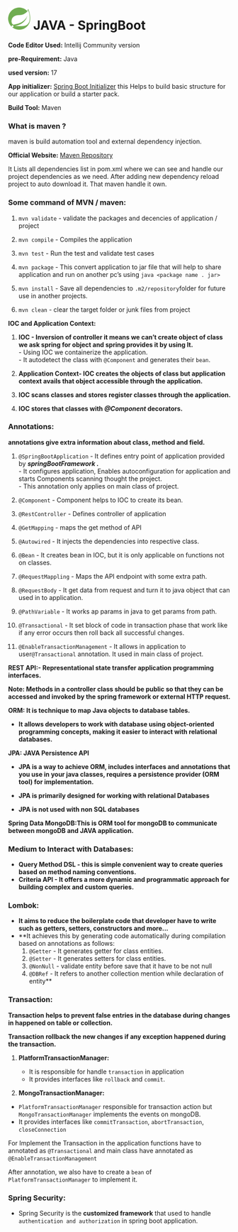 <img src="./springBoot-icon.png" title="Spring Boot Icon" width="50"/> JAVA - SpringBoot 
=================

**Code Editor Used:** Intellij Community version

**pre-Requirement:** Java

**used version:** 17

**App initializer:** [Spring Boot Initializer](https://start.spring.io/) this Helps to build basic structure for our application or build a starter pack.



**Build Tool:** Maven

### What is maven ?
maven is build automation tool and external dependency injection.

**Official Website:** [Maven Repository ](https://mvnrepository.com/)



It Lists all dependencies list in pom.xml where we can see and handle our project dependencies as we need. After adding new dependency reload project to auto download it. That maven handle it own.



### Some command of MVN / maven:

1.  `mvn validate` - validate the packages and decencies of application / project

2.  `mvn compile` - Compiles the application
3.  `mvn test` - Run the test and validate test cases
4.  `mvn package` - This convert application to jar file that will help to share application and run on another pc’s using `java <package name . jar>`
5.  `mvn install` - Save all dependencies to `.m2/repository`folder for future use in another projects.
6.  `mvn clean` - clear the target folder or junk files from project




**IOC and Application Context:**

1.  **IOC - Inversion of controller it means we can’t create object of class we ask spring for object and spring provides it by using It.**  
    \- Using IOC we containerize the application.  
    \- It autodetect the class with `@Component` and generates their `bean`.
 
2.  **Application Context- IOC creates the objects of class but application context avails that object accessible through the application.**

3. **IOC scans classes and stores register classes through the application.**

4. **IOC stores that classes with _@Component_ decorators.**

### 

### **Annotations:**

**annotations give extra information about class, method and field.**

1.  `@SpringBootApplication` - It defines entry point of application provided by ___springBootFramework .___  
    \- It configures application, Enables autoconfiguration for application and starts Components scanning thought the project.   
    \- This annotation only applies on main class of project.

2.  `@Component` - Component helps to IOC to create its bean.

3.  `@RestController` - Defines controller of application

4.  `@GetMapping` - maps the get method of API
 
5. `@Autowired` - It injects the dependencies into respective class.
 
6. `@Bean` - It creates bean in IOC, but it is only applicable on functions not on classes.

7.  `@RequestMappling` - Maps the API endpoint with some extra path.

8.  `@RequestBody` - It get data from request and turn it to java object that can used in to application.

9.  `@PathVariable` - It works ap params in java to get params from path.

10.  `@Transactional` - It set block of code in transaction phase that work like if any error occurs then roll back all successful changes.

11.  `@EnableTransactionManagement` - It allows in application to user`@Transactional` annotation. It used in main class of project.





**REST API:- Representational state transfer application programming interfaces.**

**Note: Methods in a controller class should be public so that they can be accessed and invoked by the spring framework or external HTTP request.**

**ORM: It is technique to map Java objects to database tables.**

*   **It allows developers to work with database using object-oriented programming concepts, making it easier to interact with relational databases.**

**JPA: JAVA Persistence API**

*   **JPA is a way to achieve ORM, includes interfaces and annotations that you use in your java classes, requires a persistence provider (ORM tool) for implementation.**   
    

*   **JPA is primarily designed for working with relational Databases**
*   **JPA is not used with non SQL databases**



**Spring Data MongoDB:This is ORM tool for mongoDB to communicate between mongoDB and JAVA application.**

### **Medium to Interact with Databases:**

*   **Query Method DSL - this is simple convenient way to create queries based on method naming conventions.**
*   **Criteria API - It offers a more dynamic and programmatic approach for building complex and custom queries.**

### **Lombok:**

*   **It aims to reduce the boilerplate code that developer have to write such as getters, setters, constructors and more...**
*   **It achieves this by generating code automatically during compilation based on annotations as follows:  
    1. `@Getter` - It generates getter for class entities.  
    2. `@Setter` - It generates setters for class entities.  
    3. `@NonNull` - validate entity before save that it have to be not null  
    4. `@DBRef` - It refers to another collection mention while declaration of entity**

### **Transaction:**

**Transaction helps to prevent false entries in the database during changes in happened on table or collection.**

**Transaction rollback the new changes if any exception happened during the transaction.**

1. **PlatformTransactionManager:**
   *   It is responsible for handle `transaction` in application
   *   It provides interfaces like `rollback` and `commit`.
   
2. **MongoTransactionManager:**
*   `PlatformTransactionManager` responsible for transaction action but `MongoTransactionManager` implements the events on mongoDB.
*   It provides interfaces like `commitTransaction`, `abortTransaction`, `closeConnection`

For Implement the Transaction in the application functions have to annotated as `@Transactional` and main class have annotated as `@EnableTransactionManagement`

After annotation, we also have to create a `bean` of `PlatformTransactionManager` to implement it.



### Spring Security:

*   Spring Security is the **customized framework** that used to handle `authentication and authorization` in spring boot application.

